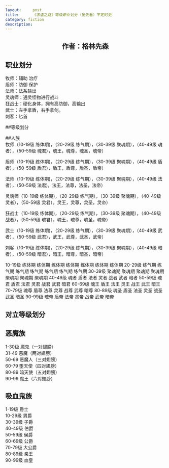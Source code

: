 ```yaml
---
layout:     post
title:      《求虐之路》等级职业划分（抢先看）不定时更
category: fiction
description:
---
```


## <center>作者：格林先森</center>

## 职业划分
牧师：辅助 治疗               
盾师：防御 保护                
法师：法系输出               
灵魂师：通灵怪物进行战斗               
狂战士：硬化身体，拥有高防御，高输出               
武士：左手拿盾，右手拿剑。               
刺客：匕首               

##等级划分

##人族                                                                                                                                                                            
牧师（10-19级 练体期)，（20-29级 练气期），（30-39级 聚魂期），（40-49级 魂者），（50-59级 魂君），魂王，魂尊，魂圣，魂帝）   
                          
盾师（10-19级 练体期)，（20-29级 练气期），（30-39级 聚魂期），（40-49级 盾者），（50-59级 盾君），盾王，盾尊，盾圣，盾帝） 
                            
法师（10-19级 练体期)，（20-29级 练气期），（30-39级 聚魂期），（40-49级 法者），（50-59级 法君)，法王，法尊，法圣，法帝）  
                          
灵魂师（10-19级 练体期)，（20-29级 练气期），（30-39级 聚魂期），（40-49级 灵者），（50-59级 灵君），灵王，灵尊，灵圣，灵帝）   
                          
狂战士（10-19级 练体期)，（20-29级 练气期），（30-39级 聚魂期），（40-49级 战者），（50-59级 魂君），魂王，魂尊，魂圣，魂帝） 
                            
武士（10-19级 练体期)，（20-29级 练气期），（30-39级 聚魂期），（40-49级 武者），（50-59级 武君），武王，武尊，武圣，武帝）   
                          
刺客（10-19级 练体期)，（20-29级 练气期），（30-39级 聚魂期），（40-49级 暗者），（50-59级 暗君），暗王，暗尊，暗圣，暗帝）                             

10-19级        练体期          练体期          练体期          练体期           练体期          练体期          练体期
20-29级        练气期          练气期          练气期          练气期           练气期          练气期          练气期
30-39级        聚魂期          聚魂期          聚魂期          聚魂期           聚魂期          聚魂期          聚魂期
40-49级        魂者              盾者              法者              灵者              战者              武者              暗者
50-59级        魂君              盾君              法君              灵君              战君              武君              暗君
60-69级        魂王              盾王              法王              灵王              战王              武王              暗王 
70-79级        魂尊              盾尊              法尊              灵尊              战尊              武尊              暗尊
80-89级        魂圣              盾圣              法圣              灵圣              战圣              武圣              暗圣
90-99级        魂帝              盾帝              法帝              灵帝              战帝              武帝              暗帝

## 对立等级划分

## 恶魔族                                         
1-30级       魔鬼（一对翅膀）                                  
31-49        恶魔（两对翅膀）                                    
50-69        恶魔人（三对翅膀）                                
60-79        堕天使（四对翅膀）                               
80-89        暗天使（五对翅膀）                               
90-99        魔王（六对翅膀）                                    

## 吸血鬼族
1-19级   爵士                   
10-29级  男爵                   
30-39级  子爵                    
40-49级  伯爵                   
50-59级  侯爵                   
60-69级  公爵                   
70-79级  大公爵                   
80-89级  亲王                   
90-99级  血皇                   